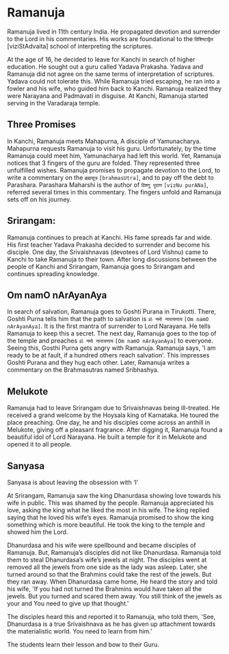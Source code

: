 # Ramanuja

Ramanuja lived in 11th century India. He propagated devotion and surrender to the Lord in his commentaries. His works are foundational to the `विशिष्टाद्वैत` [viziStAdvaita] school of interpreting the scriptures.

At the age of 16, he decided to leave for Kanchi in search of higher education. He sought out a guru called Yadava Prakasha.
Yadava and Ramanuja did not agree on the same terms of interpretation of scriptures. Yadava could not tolerate this.
While Ramanuja tried escaping, he ran into a fowler and his wife, who guided him back to Kanchi.
Ramanuja realized they were Narayana and Padmavati in disguise.
At Kanchi, Ramanuja started serving in the Varadaraja temple.

## Three Promises

In Kanchi, Ramanuja meets Mahapurna, A disciple of Yamunacharya.
Mahapurna requests Ramanuja to visit his guru. 
Unfortunately, by the time Ramanuja could meet him, Yamunacharya had left this world.
Yet, Ramanuja notices that 3 fingers of the guru are folded. They represented three unfulfilled wishes.
Ramanuja promises to propagate devotion to the Lord, to write a commentary on the `ब्रह्मसूत्र` `[brahmasUtra]`, and to pay off the debt to Parashara. Parashara Maharshi is the author of `विश्णु पुराण` `[vizNu purANa]`, referred several times in this commentary.
The fingers unfold and Ramanuja sets off on his journey.

## Srirangam:

Ramanuja continues to preach at Kanchi. His fame spreads far and wide. His first teacher Yadava Prakasha decided to surrender and become his disciple.
One day, the Srivaishnavas (devotees of Lord Vishnu) came to Kanchi to take Ramanuja to their town. After long discussions between the people of Kanchi and Srirangam, Ramanuja goes to Srirangam and continues spreading knowledge.

## Om namO nArAyanAya

In search of salvation, Ramanuja goes to Goshti Purana in Tirukotti. There, Goshti Purna tells him that the path to salvation is `ॐ नमो नारायणाय` `[Om namO nArAyanAya]`. It is the first mantra of surrender to Lord Narayana. He tells Ramanuja to keep this a secret.
The next day, Ramanuja goes to the top of the temple and preaches `ॐ नमो नारायणाय` `[Om namO nArAyanAya]` to everyone. Seeing this, Gosthi Purna gets angry with Ramanuja. Ramanuja says, 'I am ready to be at fault, if a hundred others reach salvation'. This impresses Goshti Purana and they hug each other. Later, Ramanuja writes a commentary on the Brahmasutras named Sribhashya.

## Melukote

Ramanuja had to leave Srirangam due to Srivaishnavas being ill-treated. He received a grand welcome by the Hoysala king of Karnataka. He toured the place preaching. One day, he and his disciples come across an anthill in Melukote, giving off a pleasant fragrance. After digging it, Ramanuja found a beautiful idol of Lord Narayana. He built a temple for it in Melukote and opened it to all people.

## Sanyasa

Sanyasa is about leaving the obsession with ‘I’

At Srirangam, Ramanuja saw the king Dhanurdasa showing love towards his wife in public. This was shamed by the people.
Ramanuja appreciated his love, asking the king what he liked the most in his wife. The king replied saying that he loved his wife’s eyes.
Ramanuja promised to show the king something which is more beautiful.
He took the king to the temple and showed him the Lord.

Dhanurdasa and his wife were spellbound and became disciples of Ramanuja. But, Ramanuja’s disciples did not like Dhanurdasa. Ramanuja told them to steal Dhanurdasa’s wife’s jewels at night. The disciples went at removed all the jewels from one side as the lady was asleep. Later, she turned around so that the Brahmins could take the rest of the jewels. But they ran away.
When Dhanurdasa came home, He heard the story and told his wife, 'If you had not turned the Brahmins would have taken all the jewels. But you turned and scared them away. You still think of the jewels as your and You need to give up that thought.'

The disciples heard this and reported it to Ramanuja, who told them, 'See, Dhanurdasa is a true Srivaishnava as he has given up attachment towards the materialistic world. You need to learn from him.'

The students learn their lesson and bow to their Guru.
